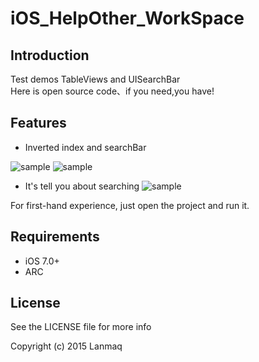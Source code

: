 # iOS_HelpOther_WorkSpace
## Introduction

Test demos 
TableViews and  UISearchBar  
Here is open source code、if you need,you have!

## Features

- Inverted index and searchBar

![sample](https://raw.githubusercontent.com/Lanmaq/iOS_HelpOther_WorkSpace/master/iOS_HelpOther_Workspace_Demo.gif)
![sample](https://raw.githubusercontent.com/Lanmaq/iOS_HelpOther_WorkSpace/master/MLSearchBar.gif)
- It's tell you about searching
![sample](https://raw.githubusercontent.com/Lanmaq/iOS_HelpOther_WorkSpace/master/iOS_SearchController.gif)

For first-hand experience, just open the project and run it.

## Requirements

- iOS 7.0+
- ARC

## License

See the LICENSE file for more info

Copyright (c) 2015 Lanmaq
